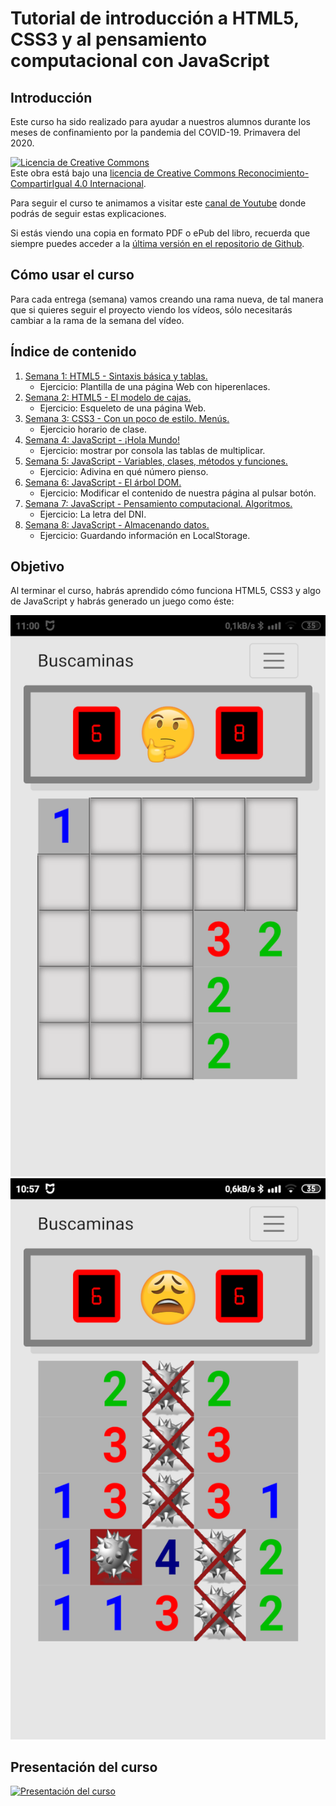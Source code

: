 <div style="page-break-after: always; visibility: hidden; display:none"> 
\pagebreak 
</div>

# Tutorial de introducción a HTML5, CSS3 y al pensamiento computacional con JavaScript 

## Introducción

Este curso ha sido realizado para ayudar a nuestros alumnos durante los meses de confinamiento por la pandemia del COVID-19. Primavera del 2020.

[![Licencia de Creative Commons](https://i.creativecommons.org/l/by-sa/4.0/88x31.png)](http://creativecommons.org/licenses/by-sa/4.0/)  
Este obra está bajo una [licencia de Creative Commons Reconocimiento-CompartirIgual 4.0 Internacional](http://creativecommons.org/licenses/by-sa/4.0/).

Para seguir el curso te animamos a visitar este [canal de Youtube](https://www.youtube.com/user/juanguedu) donde podrás de seguir estas explicaciones.

Si estás viendo una copia en formato PDF o ePub del libro, recuerda que siempre puedes acceder a la [última versión en el repositorio de Github](https://github.com/juangualberto/tutorial-html5js).

## Cómo usar el curso

Para cada entrega (semana) vamos creando una rama nueva, de tal manera que si quieres seguir el proyecto viendo los vídeos, sólo necesitarás cambiar a la rama de la semana del vídeo.

## Índice de contenido

1. [Semana 1: HTML5 - Sintaxis básica y tablas.](./Semana1.md)
   + Ejercicio: Plantilla de una página Web con hiperenlaces.
2. [Semana 2: HTML5 - El modelo de cajas.](./Semana2.md)
   + Ejercicio: Esqueleto de una página Web.
3. [Semana 3: CSS3 - Con un poco de estilo. Menús.](./Semana3.md)
   + Ejercicio horario de clase.
4. [Semana 4: JavaScript - ¡Hola Mundo!](./Semana4.md)
   + Ejercicio: mostrar por consola las tablas de multiplicar.
5. [Semana 5: JavaScript - Variables, clases, métodos y funciones.](./Semana5.md)
   + Ejercicio: Adivina en qué número pienso.
6. [Semana 6: JavaScript - El árbol DOM.](./Semana6.md)
   + Ejercicio: Modificar el contenido de nuestra página al pulsar botón.
7. [Semana 7: JavaScript - Pensamiento computacional. Algoritmos.](./Semana7.md)
   + Ejercicio: La letra del DNI.
8. [Semana 8: JavaScript - Almacenando datos.](./Semana8.md)
   + Ejercicio: Guardando información en LocalStorage.

## Objetivo

Al terminar el curso, habrás aprendido cómo funciona HTML5, CSS3 y algo de JavaScript y habrás generado un juego como éste:

![Buscaminas jugando](./docs/Screenshot_buscaminas01.png) ![Buscaminas perdedor](./docs/Screenshot_buscaminas02.png)

## Presentación del curso

[![Presentación del curso](http://img.youtube.com/vi/Tdn_sXVzXtA/0.jpg)](http://www.youtube.com/watch?v=Tdn_sXVzXtA)
